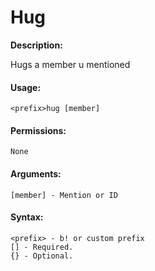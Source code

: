 # Hug

**Description:**

Hugs a member u mentioned

#### Usage:

```
<prefix>hug [member]
```

#### Permissions:

```
None
```

#### Arguments:

```
[member] - Mention or ID
```

#### Syntax:

```
<prefix> - b! or custom prefix
[] - Required.
{} - Optional.
```
